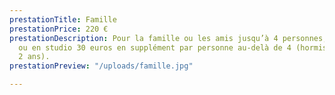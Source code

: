 ```yaml
---
prestationTitle: Famille
prestationPrice: 220 €
prestationDescription: Pour la famille ou les amis jusqu’à 4 personnes, en extérieur
  ou en studio 30 euros en supplément par personne au-delà de 4 (hormis enfant jusqu’à
  2 ans).
prestationPreview: "/uploads/famille.jpg"

---
```

